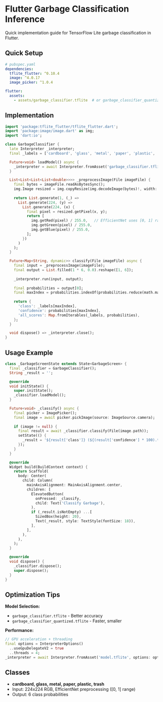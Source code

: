 # Flutter Garbage Classification Inference

Quick implementation guide for TensorFlow Lite garbage classification in Flutter.

## Quick Setup
```yaml
# pubspec.yaml
dependencies:
  tflite_flutter: ^0.10.4
  image: ^4.0.17
  image_picker: ^1.0.4

flutter:
  assets:
    - assets/garbage_classifier.tflite  # or garbage_classifier_quantized.tflite
```

## Implementation

```dart
import 'package:tflite_flutter/tflite_flutter.dart';
import 'package:image/image.dart' as img;
import 'dart:io';

class GarbageClassifier {
  late Interpreter _interpreter;
  final _labels = ['cardboard', 'glass', 'metal', 'paper', 'plastic', 'trash'];

  Future<void> loadModel() async {
    _interpreter = await Interpreter.fromAsset('garbage_classifier.tflite');
  }

  List<List<List<List<double>>>> _preprocessImage(File imageFile) {
    final bytes = imageFile.readAsBytesSync();
    img.Image resized = img.copyResize(img.decodeImage(bytes)!, width: 224, height: 224);
    
    return List.generate(1, (_) => 
      List.generate(224, (y) => 
        List.generate(224, (x) {
          final pixel = resized.getPixel(x, y);
          return [
            img.getRed(pixel) / 255.0,   // EfficientNet uses [0, 1] range
            img.getGreen(pixel) / 255.0,
            img.getBlue(pixel) / 255.0,
          ];
        })
      )
    );
  }

  Future<Map<String, dynamic>> classify(File imageFile) async {
    final input = _preprocessImage(imageFile);
    final output = List.filled(1 * 6, 0.0).reshape([1, 6]);
    
    _interpreter.run(input, output);
    
    final probabilities = output[0];
    final maxIndex = probabilities.indexOf(probabilities.reduce(math.max));
    
    return {
      'class': _labels[maxIndex],
      'confidence': probabilities[maxIndex],
      'all_scores': Map.fromIterables(_labels, probabilities),
    };
  }

  void dispose() => _interpreter.close();
}
```

## Usage Example
```dart
class _GarbageScreenState extends State<GarbageScreen> {
  final _classifier = GarbageClassifier();
  String _result = '';

  @override
  void initState() {
    super.initState();
    _classifier.loadModel();
  }

  Future<void> _classify() async {
    final picker = ImagePicker();
    final image = await picker.pickImage(source: ImageSource.camera);
    
    if (image != null) {
      final result = await _classifier.classify(File(image.path));
      setState(() {
        _result = '${result['class']} (${(result['confidence'] * 100).toStringAsFixed(1)}%)';
      });
    }
  }

  @override
  Widget build(BuildContext context) {
    return Scaffold(
      body: Center(
        child: Column(
          mainAxisAlignment: MainAxisAlignment.center,
          children: [
            ElevatedButton(
              onPressed: _classify,
              child: Text('Classify Garbage'),
            ),
            if (_result.isNotEmpty) ...[
              SizedBox(height: 20),
              Text(_result, style: TextStyle(fontSize: 18)),
            ],
          ],
        ),
      ),
    );
  }

  @override
  void dispose() {
    _classifier.dispose();
    super.dispose();
  }
}
```

## Optimization Tips

**Model Selection:**
- `garbage_classifier.tflite` - Better accuracy
- `garbage_classifier_quantized.tflite` - Faster, smaller

**Performance:**
```dart
// GPU acceleration + threading
final options = InterpreterOptions()
  ..useGpuDelegateV2 = true
  ..threads = 4;
_interpreter = await Interpreter.fromAsset('model.tflite', options: options);
```

## Classes
- **cardboard, glass, metal, paper, plastic, trash**
- Input: 224x224 RGB, EfficientNet preprocessing ([0, 1] range)
- Output: 6 class probabilities
